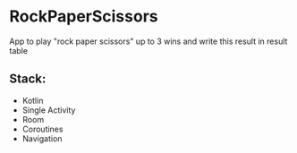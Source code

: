 # RockPaperScissors
App to play "rock paper scissors" up to 3 wins and write this result in result table
## Stack:

- Kotlin
- Single Activity
- Room
- Coroutines
- Navigation

